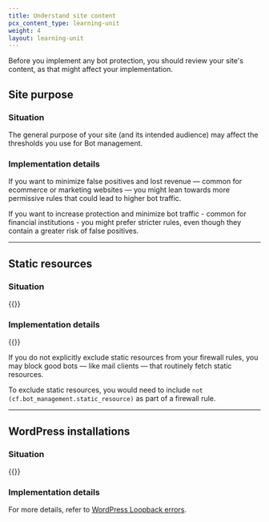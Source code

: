 ```yaml
---
title: Understand site content
pcx_content_type: learning-unit
weight: 4
layout: learning-unit
---
```


Before you implement any bot protection, you should review your site's content, as that might affect your implementation.

## Site purpose

### Situation

The general purpose of your site (and its intended audience) may affect the thresholds you use for Bot management.

### Implementation details

If you want to minimize false positives and lost revenue — common for ecommerce or marketing websites — you might lean towards more permissive rules that could lead to higher bot traffic.

If you want to increase protection and minimize bot traffic - common for financial institutions - you might prefer stricter rules, even though they contain a greater risk of false positives.

---

## Static resources

### Situation

{{<render file="_static-resources-list.md" productFolder="bots" >}}

### Implementation details

{{<render file="_static-resources-bm.md" productFolder="bots" >}}
<br/>

If you do not explicitly exclude static resources from your firewall rules, you may block good bots — like mail clients — that routinely fetch static resources.

To exclude static resources, you would need to include `not (cf.bot_management.static_resource)` as part of a firewall rule.

---

## WordPress installations

### Situation

{{<render file="_wordpress-loopback-definition" productFolder="bots" >}}
<br/>

### Implementation details

For more details, refer to [WordPress Loopback errors](/bots/reference/wordpress-loopback-issue/).